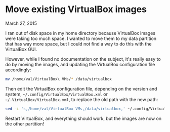 Move existing VirtualBox images
===============================
March 27, 2015

I ran out of disk space in my home directory because VirtualBox images
were taking too much space. I wanted to move them to my data partition
that has way more space, but I could not find a way to do this with the
VirtualBox GUI.

However, while I found no documentation on the subject, it's really easy
to do by moving the images, and updating the VirtualBox configuration
file accordingly:


```sh
mv /home/val/VirtualBox\ VMs/* /data/virtualbox
```

Then edit the VirtualBox configuration file, depending on the version
and system, `~/.config/VirtualBox/VirtualBox.xml` or
`~/.VirtualBox/VirtualBox.xml`, to replace the old path with the new
path:

```sh
sed -i 's,/home/val/VirtualBox VMs,/data/virtualbox,' ~/.config/VirtualBox/VirtualBox.xml
```

Restart VirtualBox, and everything should work, but the images are now
on the other partition!
